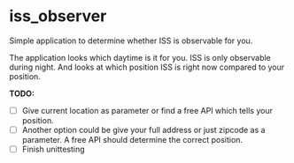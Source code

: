 # iss_observer
Simple application to determine whether ISS is observable for you.

The application looks which daytime is it for you. ISS is only observable during night. And looks at which position ISS is right now compared to your position.

**TODO:**
- [ ] Give current location as parameter or find a free API which tells your position.
- [ ] Another option could be give your full address or just zipcode as a parameter. A free API should determine the correct position.
- [ ] Finish unittesting
